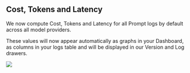 ## Cost, Tokens and Latency

We now compute Cost, Tokens and Latency for all Prompt logs by default across all model providers.

These values will now appear automatically as graphs in your Dashboard, as columns in your logs table and will be displayed in our Version and Log drawers.

<img src="../../../assets/images/063bc40-Screenshot_2024-05-02_at_01.15.24.png" />